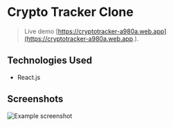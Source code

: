 # Crypto Tracker Clone
> Live demo [https://cryptotracker-a980a.web.app](https://cryptotracker-a980a.web.app.). <!-- If you have the project hosted somewhere, include the link here. -->

## Technologies Used
- React.js

## Screenshots
![Example screenshot](https://portfoliomohak.web.app/static/media/crypto_tracker.67cf2cdc.png)
<!-- If you have screenshots you'd like to share, include them here. -->



